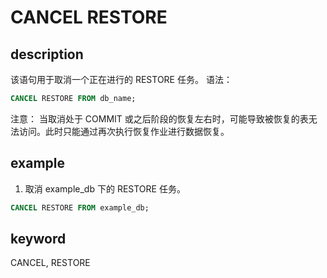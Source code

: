 # CANCEL RESTORE

## description

该语句用于取消一个正在进行的 RESTORE 任务。
语法：

```sql
CANCEL RESTORE FROM db_name;
```

注意：
当取消处于 COMMIT 或之后阶段的恢复左右时，可能导致被恢复的表无法访问。此时只能通过再次执行恢复作业进行数据恢复。

## example

1. 取消 example_db 下的 RESTORE 任务。

```sql
CANCEL RESTORE FROM example_db;
```

## keyword

CANCEL, RESTORE
